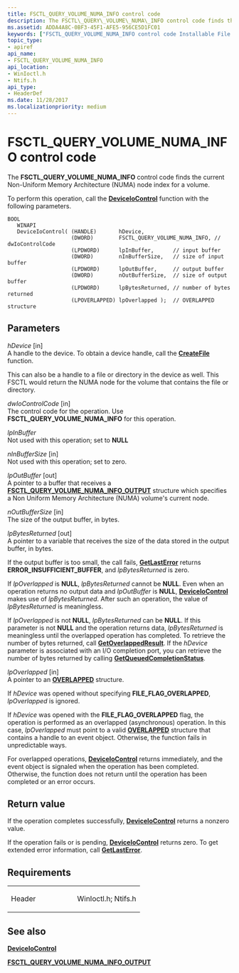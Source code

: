 ```yaml
---
title: FSCTL_QUERY_VOLUME_NUMA_INFO control code
description: The FSCTL\_QUERY\_VOLUME\_NUMA\_INFO control code finds the current Non-Uniform Memory Architecture (NUMA) node index for a volume.
ms.assetid: ADDA4A8C-0BF3-45F1-AFE5-956CE5D1FC01
keywords: ["FSCTL_QUERY_VOLUME_NUMA_INFO control code Installable File System Drivers"]
topic_type:
- apiref
api_name:
- FSCTL_QUERY_VOLUME_NUMA_INFO
api_location:
- WinIoctl.h
- Ntifs.h
api_type:
- HeaderDef
ms.date: 11/28/2017
ms.localizationpriority: medium
---
```


# FSCTL\_QUERY\_VOLUME\_NUMA\_INFO control code


The **FSCTL\_QUERY\_VOLUME\_NUMA\_INFO** control code finds the current Non-Uniform Memory Architecture (NUMA) node index for a volume.

To perform this operation, call the [**DeviceIoControl**](/windows/desktop/api/ioapiset/nf-ioapiset-deviceiocontrol) function with the following parameters.

```ManagedCPlusPlus
BOOL 
   WINAPI 
   DeviceIoControl( (HANDLE)       hDevice,         
                    (DWORD)        FSCTL_QUERY_VOLUME_NUMA_INFO, // dwIoControlCode
                    (LPDWORD)      lpInBuffer,      // input buffer
                    (DWORD)        nInBufferSize,   // size of input buffer
                    (LPDWORD)      lpOutBuffer,     // output buffer
                    (DWORD)        nOutBufferSize,  // size of output buffer
                    (LPDWORD)      lpBytesReturned, // number of bytes returned
                    (LPOVERLAPPED) lpOverlapped );  // OVERLAPPED structure
```

Parameters
----------

*hDevice* \[in\]  
A handle to the device. To obtain a device handle, call the [**CreateFile**](/windows/desktop/api/fileapi/nf-fileapi-createfilea) function.

This can also be a handle to a file or directory in the device as well. This FSCTL would return the NUMA node for the volume that contains the file or directory.

*dwIoControlCode* \[in\]  
The control code for the operation. Use **FSCTL\_QUERY\_VOLUME\_NUMA\_INFO** for this operation.

*lpInBuffer*   
Not used with this operation; set to **NULL**

*nInBufferSize* \[in\]  
Not used with this operation; set to zero.

*lpOutBuffer* \[out\]  
A pointer to a buffer that receives a [**FSCTL\_QUERY\_VOLUME\_NUMA\_INFO\_OUTPUT**](/windows-hardware/drivers/ddi/ntifs/ns-ntifs-_fsctl_query_volume_numa_info_output) structure which specifies a Non Uniform Memory Architecture (NUMA) volume's current node.

*nOutBufferSize* \[in\]  
The size of the output buffer, in bytes.

*lpBytesReturned* \[out\]  
A pointer to a variable that receives the size of the data stored in the output buffer, in bytes.

If the output buffer is too small, the call fails, [**GetLastError**](/windows/desktop/api/errhandlingapi/nf-errhandlingapi-getlasterror) returns **ERROR\_INSUFFICIENT\_BUFFER**, and *lpBytesReturned* is zero.

If *lpOverlapped* is **NULL**, *lpBytesReturned* cannot be **NULL**. Even when an operation returns no output data and *lpOutBuffer* is **NULL**, [**DeviceIoControl**](/windows/desktop/api/ioapiset/nf-ioapiset-deviceiocontrol) makes use of *lpBytesReturned*. After such an operation, the value of *lpBytesReturned* is meaningless.

If *lpOverlapped* is not **NULL**, *lpBytesReturned* can be **NULL**. If this parameter is not **NULL** and the operation returns data, *lpBytesReturned* is meaningless until the overlapped operation has completed. To retrieve the number of bytes returned, call [**GetOverlappedResult**](/windows/desktop/api/ioapiset/nf-ioapiset-getoverlappedresult). If the *hDevice* parameter is associated with an I/O completion port, you can retrieve the number of bytes returned by calling [**GetQueuedCompletionStatus**](/windows/desktop/api/ioapiset/nf-ioapiset-getqueuedcompletionstatus).

*lpOverlapped* \[in\]  
A pointer to an [**OVERLAPPED**](/windows/desktop/api/minwinbase/ns-minwinbase-_overlapped) structure.

If *hDevice* was opened without specifying **FILE\_FLAG\_OVERLAPPED**, *lpOverlapped* is ignored.

If *hDevice* was opened with the **FILE\_FLAG\_OVERLAPPED** flag, the operation is performed as an overlapped (asynchronous) operation. In this case, *lpOverlapped* must point to a valid [**OVERLAPPED**](/windows/desktop/api/minwinbase/ns-minwinbase-_overlapped) structure that contains a handle to an event object. Otherwise, the function fails in unpredictable ways.

For overlapped operations, [**DeviceIoControl**](/windows/desktop/api/ioapiset/nf-ioapiset-deviceiocontrol) returns immediately, and the event object is signaled when the operation has been completed. Otherwise, the function does not return until the operation has been completed or an error occurs.

Return value
------------

If the operation completes successfully, [**DeviceIoControl**](/windows/desktop/api/ioapiset/nf-ioapiset-deviceiocontrol) returns a nonzero value.

If the operation fails or is pending, [**DeviceIoControl**](/windows/desktop/api/ioapiset/nf-ioapiset-deviceiocontrol) returns zero. To get extended error information, call [**GetLastError**](/windows/desktop/api/errhandlingapi/nf-errhandlingapi-getlasterror).

Requirements
------------

<table>
<colgroup>
<col width="50%" />
<col width="50%" />
</colgroup>
<tbody>
<tr class="odd">
<td align="left"><p>Header</p></td>
<td align="left">WinIoctl.h;
Ntifs.h</td>
</tr>
</tbody>
</table>

## See also


[**DeviceIoControl**](/windows/desktop/api/ioapiset/nf-ioapiset-deviceiocontrol)

[**FSCTL\_QUERY\_VOLUME\_NUMA\_INFO\_OUTPUT**](/windows-hardware/drivers/ddi/ntifs/ns-ntifs-_fsctl_query_volume_numa_info_output)

 

